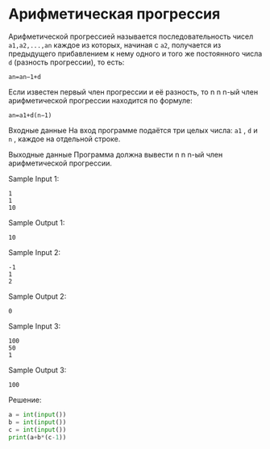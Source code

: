 # Арифметическая прогрессия

Арифметической прогрессией называется последовательность чисел ```a1,a2,...,an``` каждое из которых, начиная с ```a2```, получается из предыдущего прибавлением к нему одного и того же постоянного числа ```d``` (разность прогрессии), то есть:

```an​=an−1​+d```

Если известен первый член прогрессии и её разность, то n n n-ый член арифметической прогрессии находится по формуле:

```an​=a1​+d(n−1)```

Входные данные
На вход программе подаётся три целых числа: ```a1``` , ```d```  и ```n``` , каждое на отдельной строке.

Выходные данные
Программа должна вывести n n n-ый член арифметической прогрессии.

Sample Input 1:
```
1
1
10
```

Sample Output 1:
```
10
```

Sample Input 2:
```
-1
1
2
```

Sample Output 2:
```
0
```

Sample Input 3:
```
100
50
1
```

Sample Output 3:
```
100
```

Решение:
```python
a = int(input())
b = int(input())
c = int(input())
print(a+b*(c-1))
```

